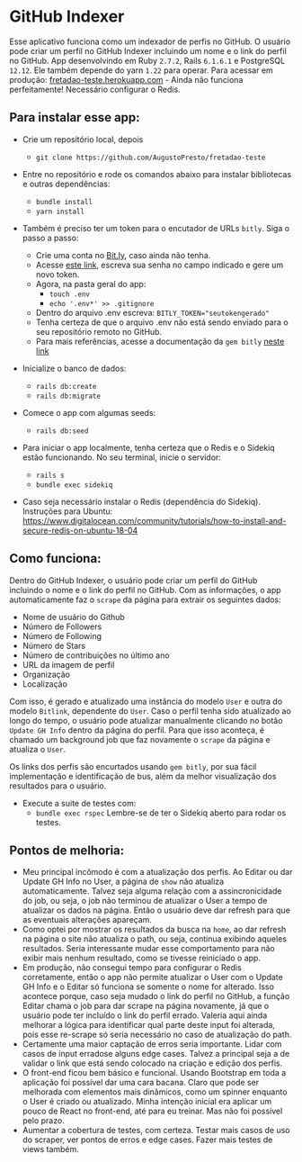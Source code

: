 # GitHub Indexer

Esse aplicativo funciona como um indexador de perfis no GitHub.
O usuário pode criar um perfil no GitHub Indexer incluindo um nome e o link do perfil no GitHub.
App desenvolvindo em Ruby `2.7.2`, Rails `6.1.6.1` e PostgreSQL `12.12`. Ele também depende do yarn `1.22` para operar.
Para acessar em produção: [fretadao-teste.herokuapp.com](https://fretadao-teste.herokuapp.com/) - Ainda não funciona perfeitamente! Necessário configurar o Redis.


## Para instalar esse app:

* Crie um repositório local, depois
  - `git clone https://github.com/AugustoPresto/fretadao-teste`

* Entre no repositório e rode os comandos abaixo para instalar bibliotecas e outras dependências:
  - `bundle install`
  - `yarn install`

* Também é preciso ter um token para o encutador de URLs `bitly`. Siga o passo a passo:
  - Crie uma conta no [Bit.ly](https://bitly.com), caso ainda não tenha.
  - Acesse [este link](https://app.bitly.com/settings/api/), escreva sua senha no campo indicado e gere um novo token.
  - Agora, na pasta geral do app:
    - `touch .env`
    - `echo '.env*' >> .gitignore`
  - Dentro do arquivo .env escreva:
    `BITLY_TOKEN="seutokengerado"`
  - Tenha certeza de que o arquivo .env não está sendo enviado para o seu repositório remoto no GitHub.
  - Para mais referências, acesse a documentação da `gem bitly` [neste link](https://github.com/philnash/bitly)

* Inicialize o banco de dados:
  - `rails db:create`
  - `rails db:migrate`

* Comece o app com algumas seeds:
  - `rails db:seed`

* Para iniciar o app localmente, tenha certeza que o Redis e o Sidekiq estão funcionando. No seu terminal, inicie o servidor:
  - `rails s`
  - `bundle exec sidekiq`

* Caso seja necessário instalar o Redis (dependência do Sidekiq). Instruções para Ubuntu: https://www.digitalocean.com/community/tutorials/how-to-install-and-secure-redis-on-ubuntu-18-04


## Como funciona:

Dentro do GitHub Indexer, o usuário pode criar um perfil do GitHub incluindo o nome e o link do perfil no GitHub.
Com as informações, o app automaticamente faz o `scrape` da página para extrair os seguintes dados:
+ Nome de usuário do Github
+ Número de Followers
+ Número de Following
+ Número de Stars
+ Número de contribuições no último ano
+ URL da imagem de perfil
+ Organização
+ Localização

Com isso, é gerado e atualizado uma instância do modelo `User` e outra do modelo `Bitlink`, dependente do `User`.
Caso o perfil tenha sido atualizado ao longo do tempo, o usuário pode atualizar manualmente clicando no botão `Update GH Info` dentro da página do perfil. Para que isso aconteça, é chamado um background job que faz novamente o `scrape` da página e atualiza o `User`.

Os links dos perfis são encurtados usando `gem bitly`, por sua fácil implementação e identificação de bus, além da melhor visualização dos resultados para o usuário.

* Execute a suite de testes com:
  - `bundle exec rspec`
Lembre-se de ter o Sidekiq aberto para rodar os testes.


## Pontos de melhoria:
- Meu principal incômodo é com a atualização dos perfis. Ao Editar ou dar Update GH Info no User, a página de `show` não atualiza automaticamente. Talvez seja alguma relação com a assincronicidade do job, ou seja, o job não terminou de atualizar o User a tempo de atualizar os dados na página. Então o usuário deve dar refresh para que as eventuais alterações apareçam.
- Como optei por mostrar os resultados da busca na `home`, ao dar refresh na página o site não atualiza o path, ou seja, continua exibindo aqueles resultados. Seria interessante mudar esse comportamento para não exibir mais nenhum resultado, como se tivesse reiniciado o app.
- Em produção, não consegui tempo para configurar o Redis corretamente, então o app não permite atualizar o User com o Update GH Info e o Editar só funciona se somente o nome for alterado. Isso acontece porque, caso seja mudado o link do perfil no GitHub, a função Editar chama o job para dar scrape na página novamente, já que o usuário pode ter incluído o link do perfil errado. Valeria aqui ainda melhorar a lógica para identificar qual parte deste input foi alterada, pois esse re-scrape só seria necessário no caso de atualização do path.
- Certamente uma maior captação de erros seria importante. Lidar com casos de input erradose alguns edge cases. Talvez a principal seja a de validar o link que está sendo colocado na criação e edição dos perfis.
- O front-end ficou bem básico e funcional. Usando Bootstrap em toda a aplicação foi possível dar uma cara bacana. Claro que pode ser melhorada com elementos mais dinâmicos, como um spinner enquanto o User é criado ou atualizado. Minha intenção inicial era aplicar um pouco de React no front-end, até para eu treinar. Mas não foi possível pelo prazo.
- Aumentar a cobertura de testes, com certeza. Testar mais casos de uso do scraper, ver pontos de erros e edge cases. Fazer mais testes de views também.
